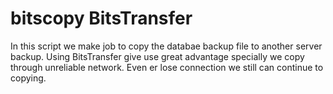 # bitscopy BitsTransfer
In this script we make job to copy the databae backup file to another server backup. Using BitsTransfer give use great advantage specially we copy through unreliable network. Even er lose connection we still can continue to copying.
